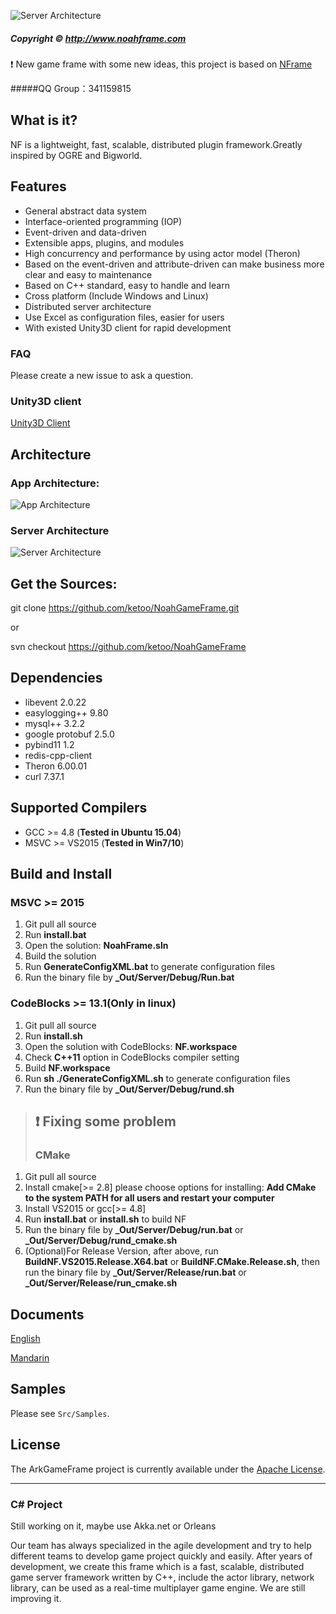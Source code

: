 ![Server Architecture](https://raw.githubusercontent.com/ArkGame/ArkGameFrame/master/Doc/asserts/imgs/ArkGameFrame.png)

##### Copyright © http://www.noahframe.com
:exclamation: New game frame with some new ideas, this project is based on [NFrame](https://github.com/ketoo/NoahGameFrame)

#####QQ Group：341159815

## What is it?

NF is a lightweight, fast, scalable, distributed plugin framework.Greatly inspired by OGRE and Bigworld.

## Features
- General abstract data system
- Interface-oriented programming (IOP)
- Event-driven and data-driven
- Extensible apps, plugins, and modules
- High concurrency and performance by using actor model (Theron)
- Based on the event-driven and attribute-driven can make business more clear and easy to maintenance
- Based on C++ standard, easy to handle and learn
- Cross platform (Include Windows and Linux)
- Distributed server architecture
- Use Excel as configuration files, easier for users
- With existed Unity3D client for rapid development

### FAQ
Please create a new issue to ask a question.

### Unity3D client
[Unity3D Client](https://github.com/ArkGame/ArkClient-Unity3D)

## Architecture

### App Architecture:
![App Architecture](https://raw.githubusercontent.com/ArkGame/ArkGameFrame/master/Doc/asserts/imgs/AppArchitecture.png)

### Server Architecture
![Server Architecture](https://raw.githubusercontent.com/ArkGame/ArkGameFrame/master/Doc/asserts/imgs/ServerArchitecture.png)

## Get the Sources:

git clone https://github.com/ketoo/NoahGameFrame.git

or

svn checkout https://github.com/ketoo/NoahGameFrame


## Dependencies

- libevent 2.0.22
- easylogging++ 9.80
- mysql++ 3.2.2
- google protobuf 2.5.0
- pybind11 1.2
- redis-cpp-client 
- Theron 6.00.01
- curl 7.37.1

## Supported Compilers

* GCC >= 4.8 (**Tested in Ubuntu 15.04**)
* MSVC >= VS2015 (**Tested in Win7/10**)

## Build and Install
### MSVC >= 2015

1. Git pull all source
2. Run **install.bat**
3. Open the solution: **NoahFrame.sln**
4. Build the solution
5. Run **GenerateConfigXML.bat** to generate configuration files
6. Run the binary file by **_Out/Server/Debug/Run.bat**

### CodeBlocks >= 13.1(Only in linux)

1. Git pull all source
2. Run **install.sh**
3. Open the solution with CodeBlocks: **NF.workspace**
4. Check **C++11** option in CodeBlocks compiler setting
5. Build **NF.workspace**
6. Run **sh ./GenerateConfigXML.sh** to generate configuration files
6. Run the binary file by **_Out/Server/Debug/rund.sh**

> ## :exclamation: Fixing some problem
> ### CMake
1. Git pull all source
2. Install cmake[>= 2.8] please choose options for installing: **Add CMake to the system PATH for all users and restart your computer**
3. Install VS2015 or gcc[>= 4.8]
4. Run **install.bat** or **install.sh** to build NF
5. Run the binary file by **_Out/Server/Debug/run.bat** or **_Out/Server/Debug/rund_cmake.sh**
6. (Optional)For Release Version, after above, run **BuildNF.VS2015.Release.X64.bat** or **BuildNF.CMake.Release.sh**, then run the binary file by **_Out/Server/Release/run.bat** or **_Out/Server/Release/run_cmake.sh**

## Documents
[English](https://https://github.com/ArkGame/ArkGameFrame/blob/master/Doc/doc_EN.md)

[Mandarin](https://https://github.com/ArkGame/ArkGameFrame/blob/master/Doc/doc_ZH.md)

## Samples
Please see ```Src/Samples```.

## License
The ArkGameFrame project is currently available under the [Apache License](https://https://github.com/ArkGame/ArkGameFrame/blob/master/LICENSE).


----------
### C# Project
Still working on it, maybe use Akka.net or Orleans


Our team has always specialized in the agile development and try to help different teams to develop game project quickly and easily. After years of development, we create this frame which is a fast, scalable, distributed game server framework written by C++, include the actor library, network library, can be used as a real-time multiplayer game engine. We are still improving it.
